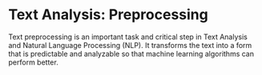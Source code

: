 # Text Analysis: Preprocessing

Text preprocessing is an important task and critical step in Text Analysis and 
Natural Language Processing (NLP). It transforms the text into a form that is 
predictable and analyzable so that machine learning algorithms can perform better.
